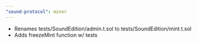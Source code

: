 ```yaml
---
"sound-protocol": minor
---
```


-   Renames tests/SoundEdition/admin.t.sol to tests/SoundEdition/mint.t.sol
-   Adds freezeMint function w/ tests
